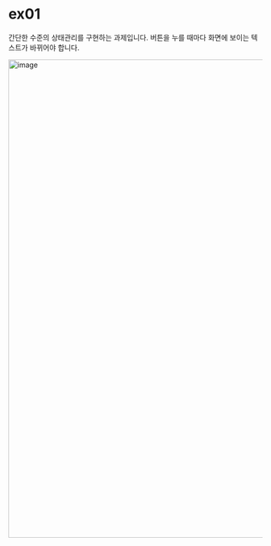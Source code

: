 # ex01

간단한 수준의 상태관리를 구현하는 과제입니다. 버튼을 누를 때마다 화면에 보이는 텍스트가 바뀌어야 합니다.

<img width="946" alt="image" src="https://github.com/user-attachments/assets/fb14fed8-1a97-43fc-a290-bb8aa549462c" />
